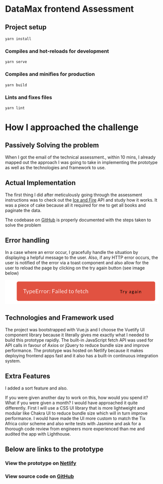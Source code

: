 # DataMax frontend Assessment

## Project setup
```
yarn install
```

### Compiles and hot-reloads for development
```
yarn serve
```

### Compiles and minifies for production
```
yarn build
```

### Lints and fixes files
```
yarn lint
```


# How I approached the challenge
## Passively Solving the problem
When I got the email of the technical assessment., within 10 mins, I already mapped out the approach I was going to take in implementing the prototype as well as the technologies and framework to use.

## Actual Implementation
The first thing I did after meticulously going through the assessment instructions was to check out the [Ice and Fire](https://anapioficeandfire.com/Documentation)  API and study how it works. It was a piece of cake because all it required for me to get all books and paginate the data.

The codebase on [GitHub](https://github.com/ejirocodes/DataMax-Assessment) is properly documented with the steps taken to solve the problem

## Error handling
In a case where an error occur, I gracefully handle the situation by displaying a helpful message to the user. Also, if any HTTP error occurs, the user is notified of the error via a toast component and also allow for the user to reload the page by clicking on the try again button (see image below)

![Error toast](./src/assets/error.png)

## Technologies and Framework used
The project was bootstrapped with Vue.js and I choose the Vuetify UI component library because it literally gives me exactly what I needed to build this prototype rapidly.
The built-in JavaScript fetch API was used for API calls in favour of Axios or jQuery to reduce bundle size and improve performance. The prototype was hosted on Netlify because it makes deploying frontend apps fast and it also has a built-in continuous integration system.


## Extra Features
I added a sort feature and also.

If you were given another day to work on this, how would you spend it? What if you were given a month? 
I would have approached it quite differently. First I will use a CSS UI library that is more lightweight and modular like Chakra UI to reduce bundle size which will in turn improve performance. I would have made the UI more custom to match the Tix Africa color scheme and also write tests with Jasmine and ask for a thorough code review from engineers more experienced than me and audited the app with Lighthouse.

## Below are links to the prototype
### View the prototype on [Netlify](https://data-max-assessment-ejiro-asiuwhu.netlify.app)

### View source code on [GitHub](https://github.com/ejirocodes/DataMax-Assessment)

